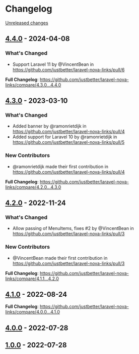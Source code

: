 # Changelog 

[Unreleased changes](https://github.com/justbetter/laravel-nova-links/compare/4.4.0...main)
## [4.4.0](https://github.com/justbetter/laravel-nova-links/releases/tag/4.4.0) - 2024-04-08

### What's Changed
* Support Laravel 11 by @VincentBean in https://github.com/justbetter/laravel-nova-links/pull/6


**Full Changelog**: https://github.com/justbetter/laravel-nova-links/compare/4.3.0...4.4.0

## [4.3.0](https://github.com/justbetter/laravel-nova-links/releases/tag/4.3.0) - 2023-03-10

### What's Changed
* Added banner by @ramonrietdijk in https://github.com/justbetter/laravel-nova-links/pull/4
* Added support for Laravel 10 by @ramonrietdijk in https://github.com/justbetter/laravel-nova-links/pull/5

### New Contributors
* @ramonrietdijk made their first contribution in https://github.com/justbetter/laravel-nova-links/pull/4

**Full Changelog**: https://github.com/justbetter/laravel-nova-links/compare/4.2.0...4.3.0

## [4.2.0](https://github.com/justbetter/laravel-nova-links/releases/tag/4.2.0) - 2022-11-24

### What's Changed
* Allow passing of MenuItems, fixes #2 by @VincentBean in https://github.com/justbetter/laravel-nova-links/pull/3

### New Contributors
* @VincentBean made their first contribution in https://github.com/justbetter/laravel-nova-links/pull/3

**Full Changelog**: https://github.com/justbetter/laravel-nova-links/compare/4.1.1...4.2.0

## [4.1.0](https://github.com/justbetter/laravel-nova-links/releases/tag/4.1.0) - 2022-08-24

**Full Changelog**: https://github.com/justbetter/laravel-nova-links/compare/4.0.0...4.1.0

## [4.0.0](https://github.com/justbetter/laravel-nova-links/releases/tag/4.0.0) - 2022-07-28



## [1.0.0](https://github.com/justbetter/laravel-nova-links/releases/tag/1.0.0) - 2022-07-28




